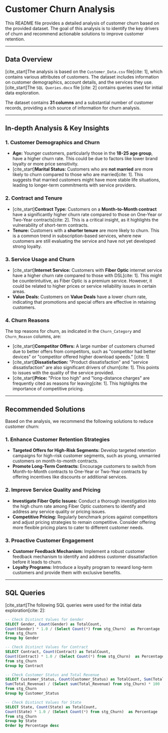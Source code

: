 # Customer Churn Analysis

This README file provides a detailed analysis of customer churn based on the provided dataset. The goal of this analysis is to identify the key drivers of churn and recommend actionable solutions to improve customer retention.

---

## Data Overview

[cite_start]The analysis is based on the `Customer_Data.csv` file[cite: 1], which contains various attributes of customers. The dataset includes information on customer demographics, account details, and the services they use. [cite_start]The `SQL Queries.docx` file [cite: 2] contains queries used for initial data exploration.

The dataset contains **31 columns** and a substantial number of customer records, providing a rich source of information for churn analysis.

---

## In-depth Analysis & Key Insights

### 1. Customer Demographics and Churn

- **Age:** Younger customers, particularly those in the **18-25 age group**, have a higher churn rate. This could be due to factors like lower brand loyalty or more price sensitivity.
- [cite_start]**Marital Status:** Customers who are **not married** are more likely to churn compared to those who are married[cite: 1]. This suggests that married customers might have more stable life situations, leading to longer-term commitments with service providers.

### 2. Contract and Tenure

- [cite_start]**Contract Type:** Customers on a **Month-to-Month contract** have a significantly higher churn rate compared to those on One-Year or Two-Year contracts[cite: 2]. This is a critical insight, as it highlights the vulnerability of short-term contracts.
- **Tenure:** Customers with a **shorter tenure** are more likely to churn. This is a common trend in subscription-based services, where new customers are still evaluating the service and have not yet developed strong loyalty.

### 3. Service Usage and Churn

- [cite_start]**Internet Service:** Customers with **Fiber Optic** internet service have a higher churn rate compared to those with DSL[cite: 1]. This might be counterintuitive, as Fiber Optic is a premium service. However, it could be related to higher prices or service reliability issues in certain areas.
- **Value Deals:** Customers on **Value Deals** have a lower churn rate, indicating that promotions and special offers are effective in retaining customers.

### 4. Churn Reasons

The top reasons for churn, as indicated in the `Churn_Category` and `Churn_Reason` columns, are:

- [cite_start]**Competitor Offers:** A large number of customers churned due to better offers from competitors, such as "competitor had better devices" or "competitor offered higher download speeds." [cite: 1]
- [cite_start]**Dissatisfaction:** "Product dissatisfaction" and "service dissatisfaction" are also significant drivers of churn[cite: 1]. This points to issues with the quality of the service provided.
- [cite_start]**Price:** "Price too high" and "long-distance charges" are frequently cited as reasons for leaving[cite: 1]. This highlights the importance of competitive pricing.

---

## Recommended Solutions

Based on the analysis, we recommend the following solutions to reduce customer churn:

### 1. Enhance Customer Retention Strategies

- **Targeted Offers for High-Risk Segments:** Develop targeted retention campaigns for high-risk customer segments, such as young, unmarried customers on month-to-month contracts.
- **Promote Long-Term Contracts:** Encourage customers to switch from Month-to-Month contracts to One-Year or Two-Year contracts by offering incentives like discounts or additional services.

### 2. Improve Service Quality and Pricing

- **Investigate Fiber Optic Issues:** Conduct a thorough investigation into the high churn rate among Fiber Optic customers to identify and address any service quality or pricing issues.
- **Competitive Pricing:** Regularly benchmark prices against competitors and adjust pricing strategies to remain competitive. Consider offering more flexible pricing plans to cater to different customer needs.

### 3. Proactive Customer Engagement

- **Customer Feedback Mechanism:** Implement a robust customer feedback mechanism to identify and address customer dissatisfaction before it leads to churn.
- **Loyalty Programs:** Introduce a loyalty program to reward long-term customers and provide them with exclusive benefits.

---

## SQL Queries

[cite_start]The following SQL queries were used for the initial data exploration[cite: 2]:

```sql
-- Check Distinct Values for Gender
SELECT Gender, Count(Gender) as TotalCount,
Count(Gender) * 1.0 / (Select Count(*) from stg_Churn)  as Percentage
from stg_Churn
Group by Gender

-- Check Distinct Values for Contract
SELECT Contract, Count(Contract) as TotalCount,
Count(Contract) * 1.0 / (Select Count(*) from stg_Churn)  as Percentage
from stg_Churn
Group by Contract

-- Check Customer Status and Total Revenue
SELECT Customer_Status, Count(Customer_Status) as TotalCount, Sum(Total_Revenue) as TotalRev,
Sum(Total_Revenue) / (Select sum(Total_Revenue) from stg_Churn) * 100  as RevPercentage
from stg_Churn
Group by Customer_Status

-- Check Distinct Values for State
SELECT State, Count(State) as TotalCount,
Count(State) * 1.0 / (Select Count(*) from stg_Churn)  as Percentage
from stg_Churn
Group by State
Order by Percentage desc
